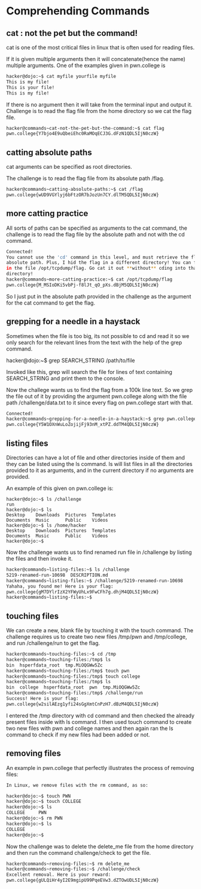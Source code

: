 # Comprehending Commands

## cat : not the pet but the command!

cat is one of the most critical files in linux that is often used for reading files.

If it is given multiple arguments then it will concatenate(hence the name) multiple arguments.
One of the examples given in pwn.college is 

```bash
hacker@dojo:~$ cat myfile yourfile myfile
This is my file!
This is your file!
This is my file!
```
If there is no argument then it will take from the terminal input and output it.
Challenge is to read the flag file from the home directory so we cat the flag file.

```bash
hacker@commands~cat-not-the-pet-but-the-command:~$ cat flag
pwn.college{Y7bjo4E9uQbeiEhc0RaMOqECJ3G.dFzN1QDL5IjN0czW}
```

## catting absolute paths

cat arguments can be specified as root directories.

The challenge is to read the flag file from its absolute path /flag.

```bash
hacker@commands~catting-absolute-paths:~$ cat /flag
pwn.college{wUD9VGYlyj6bFtzOR7bJozUn7CY.dlTM5QDL5IjN0czW}
```
## more catting practice

All sorts of paths can be specified as arguments to the cat command, the challenge is to read the flag file by the absolute path and not with the cd command.
```bash
Connected!
You cannot use the 'cd' command in this level, and must retrieve the flag by 
absolute path. Plus, I hid the flag in a different directory! You can find it 
in the file /opt/tcpdump/flag. Go cat it out **without** cding into that 
directory!
hacker@commands~more-catting-practice:~$ cat /opt/tcpdump/flag
pwn.college{M_MSIoDKi5vbPj-f8lJt_qO_pXs.dBjM5QDL5IjN0czW}
```
So I just put in the absolute path provided in the challenge as the argument for the cat command to get the flag.

## grepping for a needle in a haystack

Sometimes when the file is too big, its not possible to cd and read it so we only search for the relevant lines from the text with the help of the grep command.

hacker@dojo:~$ grep SEARCH_STRING /path/to/file

Invoked like this, grep will search the file for lines of text containing SEARCH_STRING and print them to the console.

Now the challege wants us to find the flag from a 100k line text.
So we grep the file out of it by providing the argument pwn.college along with the file path /challenge/data.txt to it since every flag on pwn.college start with that.
```bash
Connected!
hacker@commands~grepping-for-a-needle-in-a-haystack:~$ grep pwn.college /challenge/data.txt
pwn.college{Y5W1OXnWuLoZojijFj93nM_xtPZ.ddTM4QDL5IjN0czW}
```

## listing files
Directories can have a lot of file and other directories inside of them and they can be listed using the ls command.
ls will list files in all the directories provided to it as arguments, and in the current directory if no arguments are provided.

An example of this given on pwn.college is: 
```
hacker@dojo:~$ ls /challenge
run
hacker@dojo:~$ ls
Desktop    Downloads  Pictures  Templates
Documents  Music      Public    Videos
hacker@dojo:~$ ls /home/hacker
Desktop    Downloads  Pictures  Templates
Documents  Music      Public    Videos
hacker@dojo:~$
```
Now the challenge wants us to find renamed run file in /challenge by listing the files and then invoke it.
```bash
hacker@commands~listing-files:~$ ls /challenge
5219-renamed-run-10698  DESCRIPTION.md
hacker@commands~listing-files:~$ /challenge/5219-renamed-run-10698
Yahaha, you found me! Here is your flag:
pwn.college{gM7DYlrIzX2YFWyUhLx9FwCFh7g.dhjM4QDL5IjN0czW}
hacker@commands~listing-files:~$ 
```
## touching files

We can create a new, blank file by touching it with the touch command.
The challenge requires us to create two new files /tmp/pwn and /tmp/college, and run /challenge/run to get the flag.
```bash
hacker@commands~touching-files:~$ cd /tmp
hacker@commands~touching-files:/tmp$ ls
bin  hsperfdata_root  tmp.MiOQGWw5Zc
hacker@commands~touching-files:/tmp$ touch pwn
hacker@commands~touching-files:/tmp$ touch college
hacker@commands~touching-files:/tmp$ ls
bin  college  hsperfdata_root  pwn  tmp.MiOQGWw5Zc
hacker@commands~touching-files:/tmp$ /challenge/run
Success! Here is your flag:
pwn.college{w2silAEzg1yfi24sGgXmtCnPzH7.dBzM4QDL5IjN0czW}
```
I entered the /tmp directory with cd command and then checked the already present files inside with ls command.
I then used touch command to create two new files with pwn and college names and then again ran the ls command to check if my new files had been added or not.

## removing files

An example in pwn.college that perfectly illustrates the process of removing files: 
```bash
In Linux, we remove files with the rm command, as so:

hacker@dojo:~$ touch PWN
hacker@dojo:~$ touch COLLEGE
hacker@dojo:~$ ls
COLLEGE     PWN
hacker@dojo:~$ rm PWN
hacker@dojo:~$ ls
COLLEGE
hacker@dojo:~$
```
Now the challenge was to delete the delete_me file from the home directory and then run the command challenge/check to get the file.
```bash
hacker@commands~removing-files:~$ rm delete_me
hacker@commands~removing-files:~$ /challenge/check
Excellent removal. Here is your reward:
pwn.college{gULQiHr4yI2E9mgipU99PqeEVw3.dZTOwUDL5IjN0czW}
```





